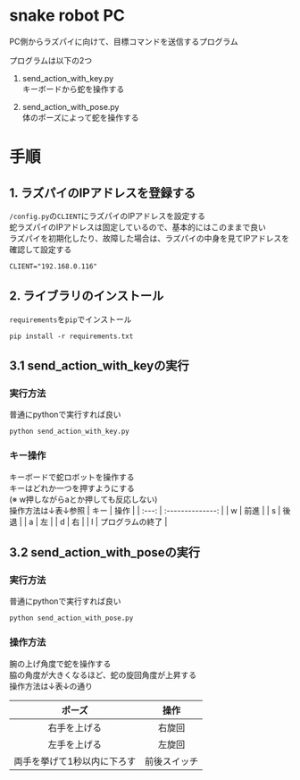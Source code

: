 # snake robot PC
PC側からラズパイに向けて、目標コマンドを送信するプログラム

プログラムは以下の2つ
1. send_action_with_key.py  
   キーボードから蛇を操作する

2. send_action_with_pose.py  
   体のポーズによって蛇を操作する

# 手順

## 1. ラズパイのIPアドレスを登録する
`/config.py`の`CLIENT`にラズパイのIPアドレスを設定する  
蛇ラズパイのIPアドレスは固定しているので、基本的にはこのままで良い  
ラズパイを初期化したり、故障した場合は、ラズパイの中身を見てIPアドレスを確認して設定する
~~~ 
CLIENT="192.168.0.116"
~~~

## 2. ライブラリのインストール
`requirements`を`pip`でインストール
~~~
pip install -r requirements.txt
~~~

## 3.1 send_action_with_keyの実行

### 実行方法
普通にpythonで実行すれば良い
~~~
python send_action_with_key.py
~~~

### キー操作
キーボードで蛇ロボットを操作する  
キーはどれか一つを押すようにする  
(※ w押しながらaとか押しても反応しない)  
操作方法は↓表↓参照
| キー  |       操作       |
| :---: | :--------------: |
|   w   |       前進       |
|   s   |       後退       |
|   a   |        左        |
|   d   |        右        |
|   l   | プログラムの終了 |

## 3.2 send_action_with_poseの実行
### 実行方法
普通にpythonで実行すれば良い
~~~
python send_action_with_pose.py
~~~

### 操作方法
腕の上げ角度で蛇を操作する  
脇の角度が大きくなるほど、蛇の旋回角度が上昇する  
操作方法は↓表↓の通り

|           ポーズ            |     操作     |
| :-------------------------: | :----------: |
|        右手を上げる         |    右旋回    |
|        左手を上げる         |    左旋回    |
| 両手を挙げて1秒以内に下ろす | 前後スイッチ |